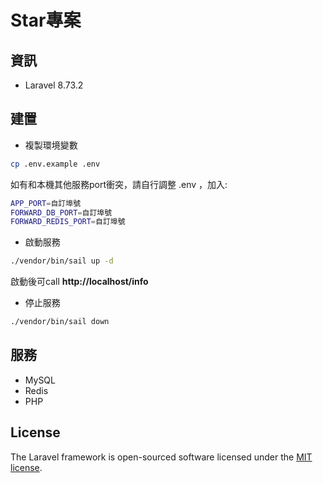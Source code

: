 # Star專案

## 資訊

- Laravel 8.73.2

## 建置

- 複製環境變數
```bash
cp .env.example .env
```
如有和本機其他服務port衝突，請自行調整 .env ，加入:

```bash
APP_PORT=自訂埠號
FORWARD_DB_PORT=自訂埠號
FORWARD_REDIS_PORT=自訂埠號
```

- 啟動服務
```bash
./vendor/bin/sail up -d
```

啟動後可call **http://localhost/info**

- 停止服務
```bash
./vendor/bin/sail down
```

## 服務

- MySQL
- Redis
- PHP



## License

The Laravel framework is open-sourced software licensed under the [MIT license](https://opensource.org/licenses/MIT).
